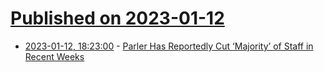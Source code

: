 # [Published on 2023-01-12](index.md)

* [2023-01-12, 18:23:00](https://soylentnews.org/article.pl?sid=23/01/11/1516222&from=rss) - [Parler Has Reportedly Cut ‘Majority’ of Staff in Recent Weeks](https://soylentnews.org/article.pl?sid=23/01/11/1516222&from=rss)
